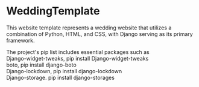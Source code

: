 # WeddingTemplate
This website template represents a wedding website that utilizes a combination of Python, HTML, and CSS, with Django serving as its primary framework. 


The project's pip list includes essential packages such as <br>
        Django-widget-tweaks,   pip install Django-widget-tweaks <br>
        boto,                   pip install django-boto <br>
        Django-lockdown,        pip install django-lockdown <br>
        Django-storage.         pip install django-storages <br>
